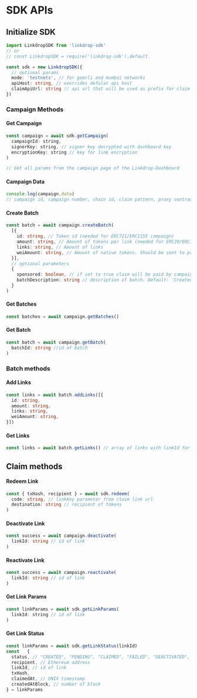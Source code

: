 # SDK APIs

## Initialize SDK
```ts
import LinkdropSDK from 'linkdrop-sdk'
// or
// const LinkdropSDK = require('linkdrop-sdk').default

const sdk = new LinkdropSDK({
  // optional params
  mode: 'testnets', // for goerli and mumbai networks
  apiHost: string, // overrides defulat api host
  claimApiUrl: string // api url that will be used as prefix for claim links
})
```

### Campaign Methods

#### Get Campaign
```js
const campaign = await sdk.getCampaign(
  campaignId: string,
  signerKey: string, // signer key decrypted with dashboard key
  encryptionKey: string // key for link encryption
)

// Get all params from the campaign page of the Linkdrop-Dashboard
```

#### Campaign Data

```js
console.log(campaign.data)
// campaign id, campaign number, chain id, claim pattern, proxy contract address, title, etc.

```

#### Create Batch 
```ts
const batch = await campaign.createBatch(
  [{ 
    id: string, // Token id (needed for ERC721/ERC1155 campaign)
    amount: string, // Amount of tokens per link (needed for ERC20/ERC1155 campaign)
    links: string, // Amount of links
    weiAmount: string, // Amount of native tokens. Should be sent to proxy contract address manually
  }],
  // optional parameters
  {
    sponsored: boolean, // if set to true claim will be paid by campaign creator. Default: true
    batchDescription: string // description of batch. Default: 'Created by SDK'
  }
)
```

#### Get Batches 
```ts
const batches = await campaign.getBatches()
```

#### Get Batch 
```ts
const batch = await campaign.getBatch(
  batchId: string //id of batch
) 
```

### Batch methods
#### Add Links
```ts
const links = await batch.addLinks([{ 
  id: string, 
  amount: string, 
  links: string, 
  weiAmount: string,
}]) 
```

#### Get Links
```js
const links = await batch.getLinks() // array of links with linkId for each link
```

## Claim methods
#### Redeem Link
```ts
const { txHash, recipient } = await sdk.redeem(
  code: string, // linkKey parameter from claim link url
  destination: string // recipient of tokens
)
```

#### Deactivate Link
```ts
const success = await campaign.deactivate(
  linkId: string // id of link
)
```
#### Reactivate Link
```ts
const success = await campaign.reactivate(
  linkId: string // id of link
) 
```
#### Get Link Params
```js
const linkParams = await sdk.getLinkParams(
  linkId: string // id of link
)
```

#### Get Link Status
```js
const linkParams = await sdk.getLinkStatus(linkId)
const	{ 
  status, // "CREATED", "PENDING", "CLAIMED", "FAILED", "DEACTIVATED", "EXPIRED"
  recipient, // Ethereum address 
  linkId, // id of link
  txHash,
  claimedAt, // UNIX timestamp
  createdAtBlock, // number of block
} = linkParams
```